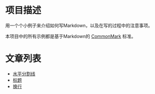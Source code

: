 # 项目描述

用一个个小例子来介绍如何写Markdown，以及在写的过程中的注意事项。

本项目中的所有示例都是基于Markdown的 [CommonMark](https://commonmark.org/) 标准。

# 文章列表

- [水平分割线](leaf_blocks_thematic_breaks.md)
- [标题](leaf_blocks_atx_headings.md)
- [换行](inlines_line_breaks.md)
